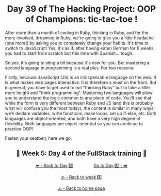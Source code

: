<h1 align="center">Day 39 of The Hacking Project: OOP of Champions: tic-tac-toe !</h1>

After more than a month of coding in Ruby, thinking in Ruby, and for the more involved, dreaming in Ruby, we're going to give you a little headache (one more!) by asking you to completely change your habits. It's time to switch to JavaScript! Yes, it's as if, after having eaten German for 6 weeks, you had to start from scratch but this time with Spanish... tough.

So yes, it's going to sting a bit because it's new for you. But mastering a second language in programming is a real plus. For two reasons:

Firstly, because JavaScript (JS) is an indispensable language on the web. It is what makes web pages interactive. It is therefore a must on the front.
But in general, you have to get used to not "thinking Ruby" but to take a little more height and "think programming". Mastering two languages will allow you to understand the logic common to any piece of code.
You'll see that while the form is very different between Ruby and JS (and this is probably what will confuse you the most today), the content is similar in many ways: we'll declare variables, write functions, make loops, set up if-else, etc. Both languages are object-oriented, and both have a very high degree of flexibility. Both languages are object-oriented so you can continue to practice OOP!

Fasten your seatbelt, here we go.

<h2 align="center">🎉 Week 5: Day 4 of the FullStack training 🎉</h2>

<div align="center">
  
  [⬅️ - Back to Day 3️⃣](https://github.com/BenjaminCharmes/THP_FullStack/tree/main/Week_5/Day_3)
  &nbsp;&nbsp;&nbsp;&nbsp;&nbsp;&nbsp;&nbsp;&nbsp;&nbsp;&nbsp;&nbsp;&nbsp;&nbsp;&nbsp;&nbsp;
  [Go to Day 5️⃣ - ➡️](https://github.com/BenjaminCharmes/THP_FullStack/tree/main/Week_5/Day_5)

</div>

<div align="center">

  [🔙 - Back to week 5️⃣](https://github.com/BenjaminCharmes/THP_FullStack/tree/main/Week_5)

  [🔙 - Back to home page](https://github.com/BenjaminCharmes/THP_FullStack)

</div>
